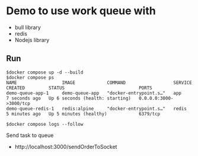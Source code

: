 # Demo to use work queue with 
* bull library  
* redis
* Nodejs library 

## Run
```
$docker compose up -d --build
$docker compose ps        
NAME                 IMAGE            COMMAND                  SERVICE   CREATED         STATUS                            PORTS
demo-queue-app-1     demo-queue-app   "docker-entrypoint.s…"   app       7 seconds ago   Up 6 seconds (health: starting)   0.0.0.0:3000->3000/tcp
demo-queue-redis-1   redis:alpine     "docker-entrypoint.s…"   redis     5 minutes ago   Up 5 minutes (healthy)            6379/tcp

$docker compose logs --follow
```

Send task to queue
* http://localhost:3000/sendOrderToSocket